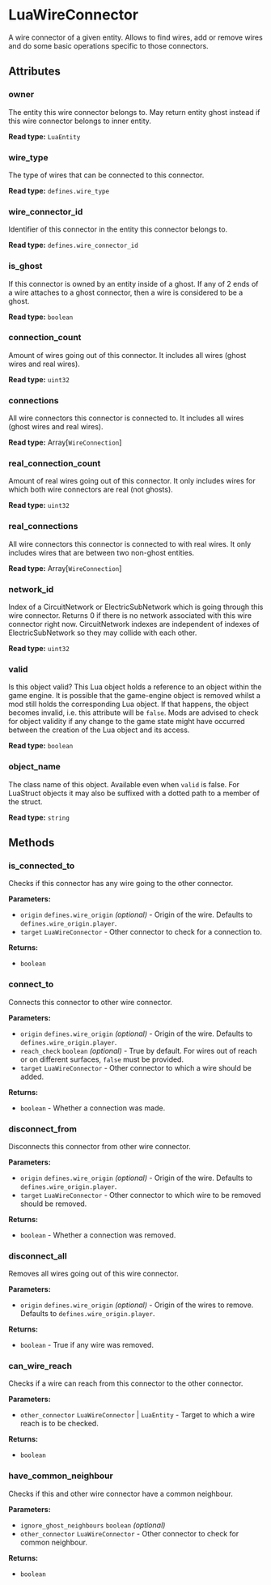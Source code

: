 # LuaWireConnector

A wire connector of a given entity. Allows to find wires, add or remove wires and do some basic operations specific to those connectors.

## Attributes

### owner

The entity this wire connector belongs to. May return entity ghost instead if this wire connector belongs to inner entity.

**Read type:** `LuaEntity`

### wire_type

The type of wires that can be connected to this connector.

**Read type:** `defines.wire_type`

### wire_connector_id

Identifier of this connector in the entity this connector belongs to.

**Read type:** `defines.wire_connector_id`

### is_ghost

If this connector is owned by an entity inside of a ghost. If any of 2 ends of a wire attaches to a ghost connector, then a wire is considered to be a ghost.

**Read type:** `boolean`

### connection_count

Amount of wires going out of this connector. It includes all wires (ghost wires and real wires).

**Read type:** `uint32`

### connections

All wire connectors this connector is connected to. It includes all wires (ghost wires and real wires).

**Read type:** Array[`WireConnection`]

### real_connection_count

Amount of real wires going out of this connector. It only includes wires for which both wire connectors are real (not ghosts).

**Read type:** `uint32`

### real_connections

All wire connectors this connector is connected to with real wires. It only includes wires that are between two non-ghost entities.

**Read type:** Array[`WireConnection`]

### network_id

Index of a CircuitNetwork or ElectricSubNetwork which is going through this wire connector. Returns 0 if there is no network associated with this wire connector right now. CircuitNetwork indexes are independent of indexes of ElectricSubNetwork so they may collide with each other.

**Read type:** `uint32`

### valid

Is this object valid? This Lua object holds a reference to an object within the game engine. It is possible that the game-engine object is removed whilst a mod still holds the corresponding Lua object. If that happens, the object becomes invalid, i.e. this attribute will be `false`. Mods are advised to check for object validity if any change to the game state might have occurred between the creation of the Lua object and its access.

**Read type:** `boolean`

### object_name

The class name of this object. Available even when `valid` is false. For LuaStruct objects it may also be suffixed with a dotted path to a member of the struct.

**Read type:** `string`

## Methods

### is_connected_to

Checks if this connector has any wire going to the other connector.

**Parameters:**

- `origin` `defines.wire_origin` *(optional)* - Origin of the wire. Defaults to `defines.wire_origin.player`.
- `target` `LuaWireConnector` - Other connector to check for a connection to.

**Returns:**

- `boolean`

### connect_to

Connects this connector to other wire connector.

**Parameters:**

- `origin` `defines.wire_origin` *(optional)* - Origin of the wire. Defaults to `defines.wire_origin.player`.
- `reach_check` `boolean` *(optional)* - True by default. For wires out of reach or on different surfaces, `false` must be provided.
- `target` `LuaWireConnector` - Other connector to which a wire should be added.

**Returns:**

- `boolean` - Whether a connection was made.

### disconnect_from

Disconnects this connector from other wire connector.

**Parameters:**

- `origin` `defines.wire_origin` *(optional)* - Origin of the wire. Defaults to `defines.wire_origin.player`.
- `target` `LuaWireConnector` - Other connector to which wire to be removed should be removed.

**Returns:**

- `boolean` - Whether a connection was removed.

### disconnect_all

Removes all wires going out of this wire connector.

**Parameters:**

- `origin` `defines.wire_origin` *(optional)* - Origin of the wires to remove. Defaults to `defines.wire_origin.player`.

**Returns:**

- `boolean` - True if any wire was removed.

### can_wire_reach

Checks if a wire can reach from this connector to the other connector.

**Parameters:**

- `other_connector` `LuaWireConnector` | `LuaEntity` - Target to which a wire reach is to be checked.

**Returns:**

- `boolean`

### have_common_neighbour

Checks if this and other wire connector have a common neighbour.

**Parameters:**

- `ignore_ghost_neighbours` `boolean` *(optional)*
- `other_connector` `LuaWireConnector` - Other connector to check for common neighbour.

**Returns:**

- `boolean`

